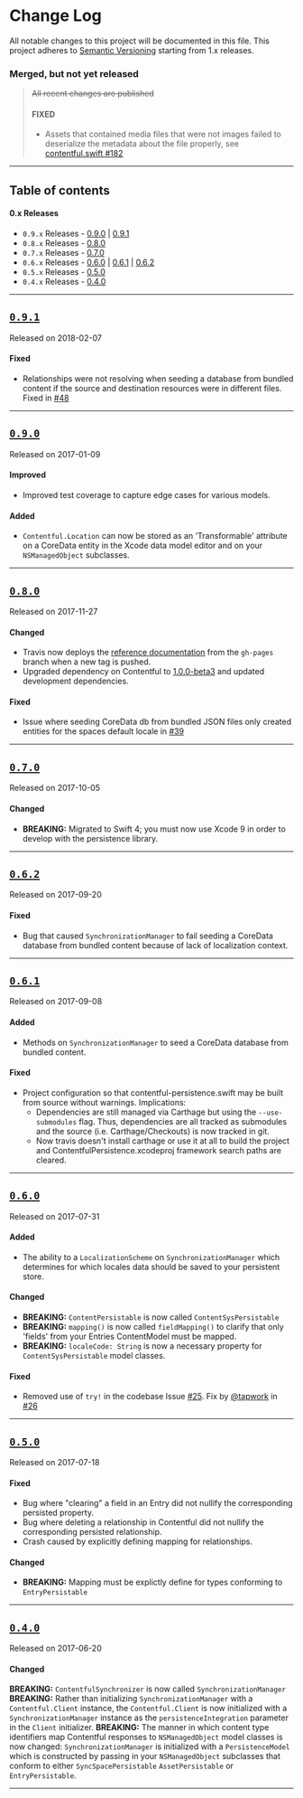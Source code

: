 # Change Log

All notable changes to this project will be documented in this file.
This project adheres to [Semantic Versioning](http://semver.org/) starting from 1.x releases.

### Merged, but not yet released
> ~~All recent changes are published~~
> #### FIXED
> - Assets that contained media files that were not images failed to deserialize the metadata about the file properly, see [contentful.swift #182](https://github.com/contentful/contentful.swift/pull/182)

---

## Table of contents

#### 0.x Releases

- `0.9.x` Releases - [0.9.0](#090) | [0.9.1](#091)
- `0.8.x` Releases - [0.8.0](#080)
- `0.7.x` Releases - [0.7.0](#070)
- `0.6.x` Releases - [0.6.0](#060) | [0.6.1](#061) | [0.6.2](#062)
- `0.5.x` Releases - [0.5.0](#050)
- `0.4.x` Releases - [0.4.0](#040)


---

## [`0.9.1`](https://github.com/contentful/contentful-persistence.swift/releases/tag/0.9.1)
Released on 2018-02-07

#### Fixed
- Relationships were not resolving when seeding a database from bundled content if the source and destination resources were in different files. Fixed in [#48](https://github.com/contentful/contentful-persistence.swift/pull/48)

---

## [`0.9.0`](https://github.com/contentful/contentful-persistence.swift/releases/tag/0.9.0)
Released on 2017-01-09

#### Improved
- Improved test coverage to capture edge cases for various models.

#### Added
- `Contentful.Location` can now be stored as an 'Transformable' attribute on a CoreData entity in the Xcode data model editor and on your `NSManagedObject` subclasses.

---

## [`0.8.0`](https://github.com/contentful/contentful-persistence.swift/releases/tag/0.8.0)
Released on 2017-11-27

#### Changed
- Travis now deploys the [reference documentation](https://contentful.github.io/contentful-persistence.swift/) from the `gh-pages` branch when a new tag is pushed.
- Upgraded dependency on Contentful to [1.0.0-beta3](https://github.com/contentful/contentful.swift/releases/tag/1.0.0-beta3) and updated development dependencies.

#### Fixed
- Issue where seeding CoreData db from bundled JSON files only created entities for the spaces default locale in [#39](https://github.com/contentful/contentful-persistence.swift/pull/39)

---

## [`0.7.0`](https://github.com/contentful/contentful-persistence.swift/releases/tag/0.7.0)
Released on 2017-10-05

#### Changed
- **BREAKING:** Migrated to Swift 4; you must now use Xcode 9 in order to develop with the persistence library.

---

## [`0.6.2`](https://github.com/contentful/contentful-persistence.swift/releases/tag/0.6.2)
Released on 2017-09-20

#### Fixed
- Bug that caused `SynchronizationManager` to fail seeding a CoreData database from bundled content because of lack of localization context.

---

## [`0.6.1`](https://github.com/contentful/contentful-persistence.swift/releases/tag/0.6.1)
Released on 2017-09-08

#### Added
- Methods on `SynchronizationManager` to seed a CoreData database from bundled content.

#### Fixed
- Project configuration so that contentful-persistence.swift may be built from source without warnings. Implications:
  - Dependencies are still managed via Carthage but using the `--use-submodules` flag. Thus, dependencies are all tracked as submodules and the source (i.e. Carthage/Checkouts) is now tracked in git.
  - Now travis doesn't install carthage or use it at all to build the project and ContentfulPersistence.xcodeproj framework search paths are cleared.

---

## [`0.6.0`](https://github.com/contentful/contentful-persistence.swift/releases/tag/0.6.0)
Released on 2017-07-31

#### Added
- The ability to a `LocalizationScheme` on `SynchronizationManager` which determines for which locales data should be saved to your persistent store.

#### Changed
- **BREAKING:** `ContentPersistable` is now called `ContentSysPersistable`
- **BREAKING:** `mapping()` is now called `fieldMapping()` to clarify that only 'fields' from your Entries ContentModel must be mapped.
- **BREAKING:** `localeCode: String` is now a necessary property for `ContentSysPersistable` model classes.

#### Fixed
- Removed use of `try!` in the codebase Issue [#25](https://github.com/contentful/contentful.swift/issues/25). Fix by [@tapwork](https://github.com/tapwork) in [#26](https://github.com/contentful/contentful-persistence.swift/pull/26)

---

## [`0.5.0`](https://github.com/contentful/contentful-persistence.swift/releases/tag/0.5.0)
Released on 2017-07-18

#### Fixed
- Bug where "clearing" a field in an Entry did not nullify the corresponding persisted property.
- Bug where deleting a relationship in Contentful did not nullify the corresponding persisted relationship.
- Crash caused by explicitly defining mapping for relationships.

#### Changed
- **BREAKING:** Mapping must be explictly define for types conforming to `EntryPersistable`
---

## [`0.4.0`](https://github.com/contentful/contentful-persistence.swift/releases/tag/0.4.0)
Released on 2017-06-20

#### Changed
**BREAKING:** `ContentfulSynchronizer` is now called `SynchronizationManager`
**BREAKING:** Rather than initializing `SynchronizationManager` with a `Contentful.Client` instance, the `Contentful.Client` is now initialized with a `SynchronizationManager` instance as the `persistenceIntegration` parameter in the `Client` initializer.
**BREAKING:** The manner in which content type identifiers map Contentful responses to `NSManagedObject` model classes is now changed: `SynchronizationManager` is initialized with a `PersistenceModel` which is constructed by passing in your `NSManagedObject` subclasses that conform to either `SyncSpacePersistable` `AssetPersistable` or `EntryPersistable`.

---

